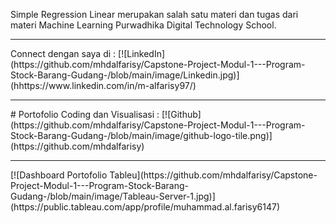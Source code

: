 Simple Regression Linear merupakan salah satu materi dan tugas dari materi Machine Learning Purwadhika Digital Technology School.

<hr>
Connect dengan saya di :
[![LinkedIn](https://github.com/mhdalfarisy/Capstone-Project-Modul-1---Program-Stock-Barang-Gudang-/blob/main/image/Linkedin.jpg)](hhttps://www.linkedin.com/in/m-alfarisy97/)
<hr>
# Portofolio Coding dan Visualisasi :
[![Github](https://github.com/mhdalfarisy/Capstone-Project-Modul-1---Program-Stock-Barang-Gudang-/blob/main/image/github-logo-tile.png)](https://github.com/mhdalfarisy)
<hr>
[![Dashboard Portofolio Tableu](https://github.com/mhdalfarisy/Capstone-Project-Modul-1---Program-Stock-Barang-Gudang-/blob/main/image/Tableau-Server-1.jpg)](https://public.tableau.com/app/profile/muhammad.al.farisy6147)
